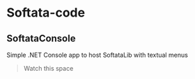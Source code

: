 # Softata-code

## SoftataConsole

Simple .NET Console app to host SoftataLib with textual menus

> Watch this space